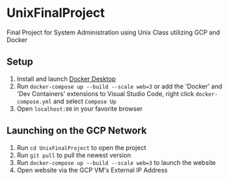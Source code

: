 # UnixFinalProject
Final Project for System Administration using Unix Class utilizing GCP and Docker

## Setup
1. Install and launch [Docker Desktop](https://www.docker.com/products/docker-desktop/)
2. Run `docker-compose up --build --scale web=3` or add the 'Docker' and 'Dev Containers' extensions to Visual Studio Code, right click `docker-compose.yml` and select `Compose Up`
3. Open `localhost:80` in your favorite browser

## Launching on the GCP Network
1. Run `cd UnixFinalProject` to open the project
2. Run `git pull` to pull the newest version
3. Run `docker-compose up --build --scale web=3` to launch the website
4. Open website via the GCP VM's External IP Address
